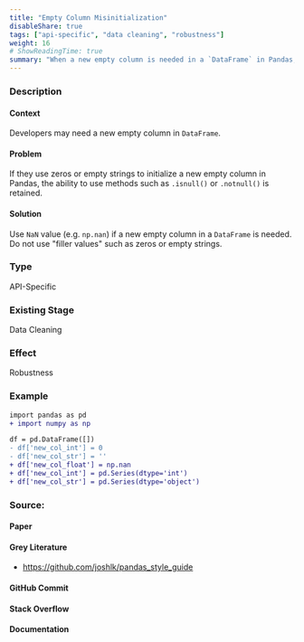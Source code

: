 ```yaml
---
title: "Empty Column Misinitialization"
disableShare: true
tags: ["api-specific", "data cleaning", "robustness"]
weight: 16
# ShowReadingTime: true	
summary: "When a new empty column is needed in a `DataFrame` in Pandas, use the `NaN` value in Numpy instead of using zeros or empty strings."
---
```


### Description

#### Context
Developers may need a new empty column in `DataFrame`.

#### Problem
If they use zeros or empty strings to initialize a new empty column in Pandas, the ability to use methods such as `.isnull()` or `.notnull()` is retained.

#### Solution
Use `NaN` value (e.g. `np.nan`) if a new empty column in a `DataFrame` is needed. Do not use "filler values" such as zeros or empty strings.

### Type
API-Specific

### Existing Stage
Data Cleaning

### Effect
Robustness

### Example

```diff
import pandas as pd
+ import numpy as np

df = pd.DataFrame([])
- df['new_col_int'] = 0
- df['new_col_str'] = ''
+ df['new_col_float'] = np.nan
+ df['new_col_int'] = pd.Series(dtype='int')
+ df['new_col_str'] = pd.Series(dtype='object')
```

### Source:

#### Paper 

#### Grey Literature
- https://github.com/joshlk/pandas_style_guide

#### GitHub Commit

#### Stack Overflow

#### Documentation


